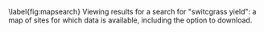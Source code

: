 \label{fig:mapsearch} Viewing results for a search for "switcgrass yield": a map of sites for which data is available, including the option to download.